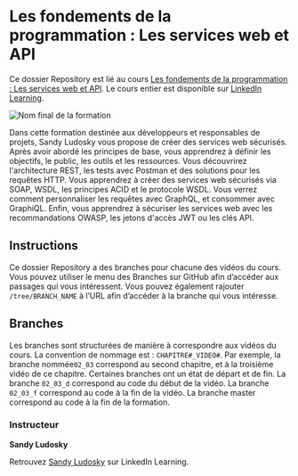 # Les fondements de la programmation : Les services web et API
Ce dossier Repository est lié au cours [Les fondements de la programmation : Les services web et API][lil-course-url]. Le cours entier est disponible sur [LinkedIn Learning](www.linkedin.com/learning).

![Nom final de la formation][lil-thumbnail-url]

Dans cette formation destinée aux développeurs et responsables de projets, Sandy Ludosky vous propose de créer des services web sécurisés. Après avoir abordé les principes de base, vous apprendrez à définir les objectifs, le public, les outils et les ressources. Vous découvrirez l'architecture REST, les tests avec Postman et des solutions pour les requêtes HTTP. Vous apprendrez à créer des services web sécurisés via SOAP, WSDL, les principes ACID et le protocole WSDL. Vous verrez comment personnaliser les requêtes avec GraphQL, et consommer avec GraphiQL. Enfin, vous apprendrez à sécuriser les services web avec les recommandations OWASP, les jetons d'accès JWT ou les clés API.

## Instructions
Ce dossier Repository a des branches pour chacune des vidéos du cours. Vous pouvez utiliser le menu des Branches sur GitHub afin d’accéder aux passages qui vous intéressent. Vous pouvez également rajouter `/tree/BRANCH_NAME` à l’URL afin d’accéder à la branche qui vous intéresse.

## Branches
Les branches sont structurées de manière à correspondre aux vidéos du cours. La convention de nommage est : `CHAPITRE#_VIDEO#`. Par exemple, la branche nommée`02_03` correspond au second chapitre, et à la troisième vidéo de ce chapitre. Certaines branches ont un état de départ et de fin.
La branche `02_03_d` correspond au code du début de la vidéo.
La branche `02_03_f` correspond au code à la fin de la vidéo.
La branche master correspond au code à la fin de la formation.

### Instructeur

**Sandy Ludosky**

 Retrouvez [Sandy Ludosky](https://www.linkedin.com/learning/instructors/sandy-ludosky) sur LinkedIn Learning.

[lil-course-url]: https://www.linkedin.com/learning/les-fondements-de-la-programmation-les-services-web-et-api
[lil-thumbnail-url]: https://media.licdn.com/dms/image/D560DAQGmgRCUWBNpUw/learning-public-crop_675_1200/0/1708589078403?e=2147483647&v=beta&t=f5fwTdC0ndLG8SgGRd-0xwhwHbh_G0rhrpmbpwpeVeU
